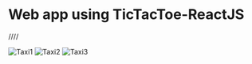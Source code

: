 # Web app using TicTacToe-ReactJS




////

<img src="/images/Taxi1.png" alt="Taxi1"/>
<img src="/images/Taxi2.png" alt="Taxi2"/>
<img src="/images/Taxi3.png" alt="Taxi3"/>
